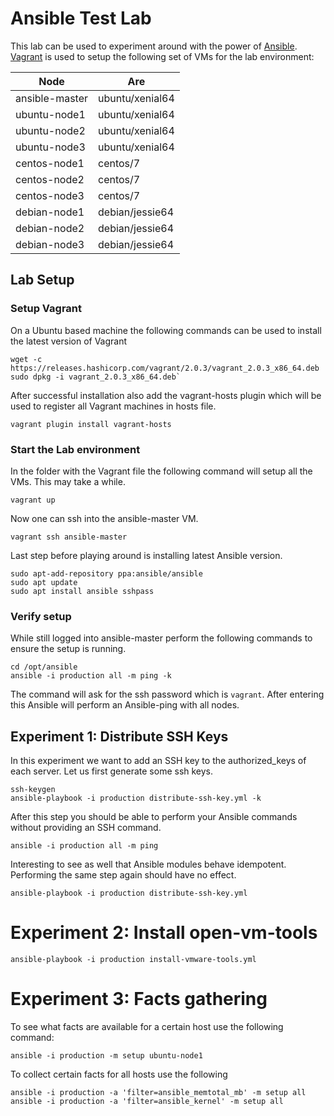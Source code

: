 # Ansible Test Lab
This lab can be used to experiment around with the power of [Ansible](https://www.ansible.com/).
[Vagrant](https://www.vagrantup.com/) is used to setup the following set of VMs for the lab environment:

| Node               | Are             |
| ------------------ | --------------- |
| ansible-master     | ubuntu/xenial64 |
| ubuntu-node1       | ubuntu/xenial64 |
| ubuntu-node2       | ubuntu/xenial64 |
| ubuntu-node3       | ubuntu/xenial64 |
| centos-node1       | centos/7        |
| centos-node2       | centos/7        |
| centos-node3       | centos/7        |
| debian-node1       | debian/jessie64 |
| debian-node2       | debian/jessie64 |
| debian-node3       | debian/jessie64 |


## Lab Setup
### Setup Vagrant
On a Ubuntu based machine the following commands can be used to install the latest version of Vagrant

    wget -c https://releases.hashicorp.com/vagrant/2.0.3/vagrant_2.0.3_x86_64.deb
    sudo dpkg -i vagrant_2.0.3_x86_64.deb`

After successful installation also add the vagrant-hosts plugin which will be used to register all Vagrant machines in hosts file.

    vagrant plugin install vagrant-hosts


### Start the Lab environment
In the folder with the Vagrant file the following command will setup all the VMs. This may take a while.

    vagrant up
    
Now one can ssh into the ansible-master VM.
           
    vagrant ssh ansible-master
    
Last step before playing around is installing latest Ansible version.

    sudo apt-add-repository ppa:ansible/ansible
    sudo apt update
    sudo apt install ansible sshpass
 
### Verify setup
While still logged into ansible-master perform the following commands to ensure the setup is running.

    cd /opt/ansible
    ansible -i production all -m ping -k
    
The command will ask for the ssh password which is `vagrant`. After entering this Ansible will perform an Ansible-ping with all nodes.

## Experiment 1: Distribute SSH Keys
In this experiment we want to add an SSH key to the authorized_keys of each server. Let us first generate some ssh keys.

    ssh-keygen
    ansible-playbook -i production distribute-ssh-key.yml -k
   
After this step you should be able to perform your Ansible commands without providing an SSH command.

    ansible -i production all -m ping
   
Interesting to see as well that Ansible modules behave idempotent. Performing the same step again should have no effect.

    ansible-playbook -i production distribute-ssh-key.yml
    
# Experiment 2: Install open-vm-tools

    ansible-playbook -i production install-vmware-tools.yml
    
# Experiment 3: Facts gathering

To see what facts are available for a certain host use the following command:

    ansible -i production -m setup ubuntu-node1
    
To collect certain facts for all hosts use the following

    ansible -i production -a 'filter=ansible_memtotal_mb' -m setup all
    ansible -i production -a 'filter=ansible_kernel' -m setup all

